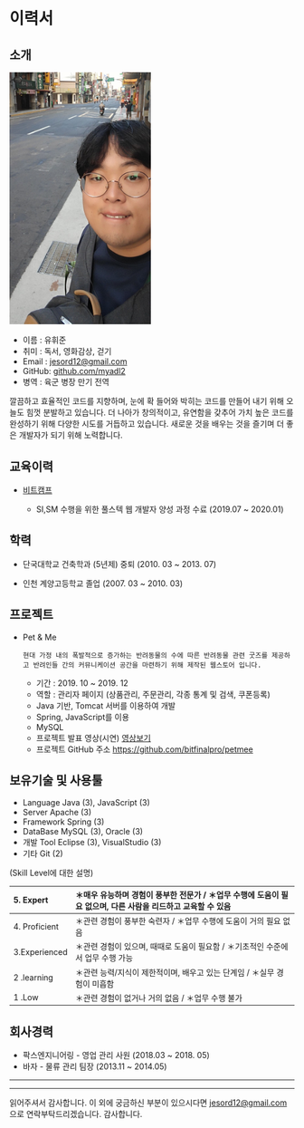 # 이력서



##  소개

<img src="./image/20180529_062022.jpg" alt="프로필" width="250" />



- 이름 : 유휘준
- 취미 : 독서, 영화감상, 걷기
- Email : jesord12@gmail.com
- GitHub: [github.com/myadl2](https://github.com/myadl2)
- 병역 : 육군 병장 만기 전역

 깔끔하고 효율적인 코드를 지향하며, 눈에 확 들어와 박히는 코드를 만들어 내기 위해 오늘도 힘껏 분발하고 있습니다. 더 나아가 창의적이고, 유연함을 갖추어 가치 높은 코드를 완성하기 위해 다양한 시도를 거듭하고 있습니다. 새로운 것을 배우는 것을 즐기며 더 좋은 개발자가 되기 위해 노력합니다.

### 

## 교육이력



- [비트캠프](https://bitcamp.co.kr/)

  - SI,SM 수행을 위한 풀스텍 웹 개발자 양성 과정 수료 (2019.07 ~ 2020.01)

    

## 학력



- 단국대학교 건축학과 (5년제) 중퇴 (2010. 03 ~ 2013. 07)

- 인천 계양고등학교 졸업 (2007. 03 ~ 2010. 03)

  

## 프로젝트



- Pet & Me

  `현대 가정 내의 폭발적으로 증가하는 반려동물의 수에 따른 반려동물 관련 굿즈를 제공하고 반려인들 간의 커뮤니케이션 공간을 마련하기 위해 제작된 웹스토어 입니다.`

  - 기간 : 2019. 10 ~ 2019. 12
  - 역할 : 관리자 페이지 (상품관리, 주문관리, 각종 통계 및 검색, 쿠폰등록)
  - Java 기반, Tomcat 서버를 이용하여 개발
  - Spring, JavaScript를 이용
  - MySQL
  - 프로젝트 발표 영상(시연)  [영상보기](https://www.youtube.com/watch?v=tAhTUO_Y8SI)
  - 프로젝트 GitHub 주소 https://github.com/bitfinalpro/petmee



## 보유기술 및 사용툴

- Language		Java (3), JavaScript (3)
- Server              Apache (3)
- Framework     Spring (3)
- DataBase        MySQL (3), Oracle (3)
- 개발 Tool         Eclipse (3), VisualStudio (3)
- 기타                 Git (2)

(Skill Level에 대한 설명)

| 5. Expert     | ＊매우 유능하며 경험이 풍부한 전문가  / ＊업무 수행에 도움이 필요 없으며, 다른 사람을     리드하고 교육할 수 있음 |
| :------------ | :----------------------------------------------------------- |
| 4. Proficient | ＊관련 경험이 풍부한 숙련자 /  ＊업무 수행에 도움이 거의 필요 없음 |
| 3.Experienced | ＊관련 경험이 있으며, 때때로 도움이  필요함 / ＊기초적인 수준에서 업무 수행 가능 |
| 2 .learning   | ＊관련 능력/지식이 제한적이며,  배우고 있는 단계임 / ＊실무 경험이 미흡함 |
| 1 .Low        | ＊관련 경험이 없거나 거의 없음  / ＊업무 수행 불가           |



## 회사경력



- 팍스엔지니어링 - 영업 관리 사원 (2018.03 ~ 2018. 05)
- 바자 - 물류 관리 팀장 (2013.11 ~ 2014.05)



--------------------------------------------------------------------------------------------------

---------------------------------------------------------------------

  읽어주셔서 감사합니다. 이 외에 궁금하신 부분이 있으시다면  jesord12@gmail.com 으로 연락부탁드리겠습니다. 감사합니다.